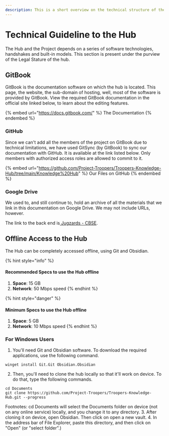 ```yaml
---
description: This is a short overview on the technical structure of the hub.
---
```

# Technical Guideline to the Hub

The Hub and the Project depends on a series of software technologies, handshakes and built-in models. This section is present under the purview of the Legal Stature of the hub.

## GitBook

GitBook is the documentation software on which the hub is located. This page, the website, the sub-domain of hosting, well, most of the software is provided by GitBook. View the required GitBook documentation in the official site linked below, to learn about the editing features.

{% embed url="https://docs.gitbook.com/" %}
The Documentation
{% endembed %}

### GitHub

Since we can't add all the members of the project on GitBook due to technical limitations, we have used GitSync (by GitBook) to sync our documentation with GitHub. It is available at the link listed below. Only members with authorized access roles are allowed to commit to it.

{% embed url="https://github.com/Project-Troopers/Troopers-Knowledge-Hub/tree/main/Knowledge%20Hub" %}
Our Files on GitHub
{% endembed %}

### Google Drive

We used to, and still continue to, hold an archive of all the materials that we link in this documentation on Google Drive. We may not include URLs, however.

The link to the back end is[ Jugzards - CBSE](https://drive.google.com/drive/folders/1H6GLo8tvjuDqWGfHuYQiZo\_WkKoVZmJX?usp=drive\_link).

## Offline Access to the Hub
The Hub can be completely accessed offline, using Git and Obsidian.

{% hint style="info" %}
#### **Recommended Specs to use the Hub offline**
1. **Space**: 15 GB 
2. **Network**: 50 Mbps speed
{% endhint %}

{% hint style="danger" %}
#### **Minimum Specs to use the Hub offline**
1. **Space**: 5 GB
2. **Network**: 10 Mbps speed
{% endhint %}
### For Windows Users
1. You'll need Git and Obsidian software. To download the required applications, use the following command.
```
winget install Git.Git Obsidian.Obsidian
```
2. Then, you'll need to clone the hub locally so that it'll work on device. To do that, type the following commands. 
```
cd Documents
git clone https://github.com/Project-Troopers/Troopers-Knowledge-Hub.git --progress
```
Footnotes: cd Documents will select the Documents folder on device (not on any online service) locally, and you change it to any directory.
3. After cloning it on device, open Obsidian. Then click on open a new vault. 
4. In the address bar of File Explorer, paste this directory, and then click on "Open" (or "select folder".)